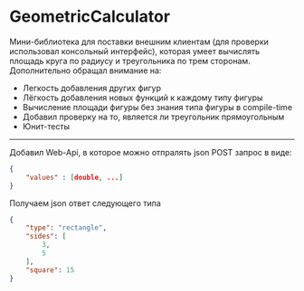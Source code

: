 # GeometricCalculator
Мини-библиотека для поставки внешним клиентам (для проверки использовал консольный интерфейс), которая умеет вычислять площадь круга по радиусу и треугольника по трем сторонам. Дополнительно обращал внимание на:
- Легкость добавления других фигур
- Лёгкость добавления новых функций к каждому типу фигуры
- Вычисление площади фигуры без знания типа фигуры в compile-time
- Добавил проверку на то, является ли треугольник прямоугольным
- Юнит-тесты
----
Добавил Web-Api, в которое можно отпралять json POST запрос в виде:
```json
{
    "values" : [double, ...]
}
```
Получаем json ответ следующего типа
```json
{
    "type": "rectangle",
    "sides": [
        3,
        5
    ],
    "square": 15
}
```
